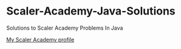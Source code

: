 # Scaler-Academy-Java-Solutions
Solutions to Scaler Academy Problems In Java

[My Scaler Academy profile](https://www.scaler.com/academy/profile/41894f81bbe0/)
